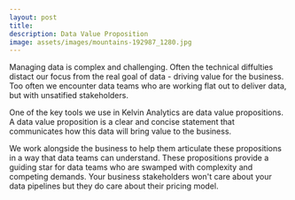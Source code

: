 ```yaml
---
layout: post
title: 
description: Data Value Proposition
image: assets/images/mountains-192987_1280.jpg
---
```


Managing data is complex and challenging. Often the technical diffulties distact our focus from the real goal of data - driving value for the business. Too often we encounter data teams who are working flat out to deliver data, but with unsatified stakeholders. 

One of the key tools we use in Kelvin Analytics are data value propositions. A data value proposition is a clear and concise statement that communicates how this data will bring value to the business. 

We work alongside the business to help them articulate these propositions in a way that data teams can understand. These propositions provide a guiding star for data teams who are swamped with complexity and competing demands. Your business stakeholders won't care about your data pipelines but they do care about their pricing model. 